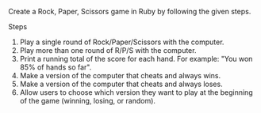 Create a Rock, Paper, Scissors game in Ruby by following the given steps.


Steps

1) Play a single round of Rock/Paper/Scissors with the computer.
2) Play more than one round of R/P/S with the computer.
3) Print a running total of the score for each hand. For example: "You won 85% of
hands so far".
4) Make a version of the computer that cheats and always wins.
5) Make a version of the computer that cheats and always loses.
6) Allow users to choose which version they want to play at the beginning of the
game (winning, losing, or random).
